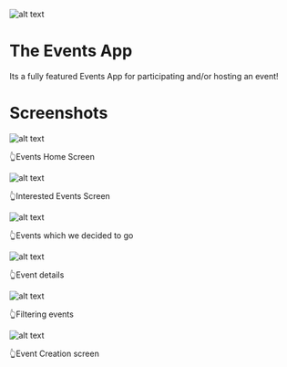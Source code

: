 


![alt text](https://github.com/Singularity-Coder/The-Events-App/blob/master/icon.png)

# The Events App
Its a fully featured Events App for participating and/or hosting an event!

# Screenshots
![alt text](https://github.com/Singularity-Coder/The-Events-App/blob/master/s1.png)

👆Events Home Screen


![alt text](https://github.com/Singularity-Coder/The-Events-App/blob/master/s2.png)

👆Interested Events Screen


![alt text](https://github.com/Singularity-Coder/The-Events-App/blob/master/s3.png)

👆Events which we decided to go


![alt text](https://github.com/Singularity-Coder/The-Events-App/blob/master/s4.png)

👆Event details


![alt text](https://github.com/Singularity-Coder/The-Events-App/blob/master/s5.png)

👆Filtering events


![alt text](https://github.com/Singularity-Coder/The-Events-App/blob/master/s6.png)

👆Event Creation screen




